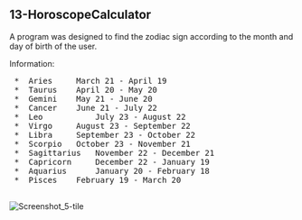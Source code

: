 ## 13-HoroscopeCalculator

A program was designed to find the zodiac sign according to the month and day of birth of the user.

   Information:
 <pre>
 *  Aries	  March 21 - April 19
 *  Taurus	  April 20 - May 20
 *  Gemini	  May 21 - June 20
 *  Cancer	  June 21 - July 22
 *  Leo	          July 23 - August 22
 *  Virgo	  August 23 - September 22
 *  Libra	  September 23 - October 22
 *  Scorpio	  October 23 - November 21
 *  Sagittarius	  November 22 - December 21
 *  Capricorn	  December 22 - January 19
 *  Aquarius	  January 20 - February 18
 *  Pisces	  February 19 - March 20 
 </pre>
 ![Screenshot_5-tile](https://user-images.githubusercontent.com/57245919/129933675-c9a278b1-69b7-4881-a79e-c11faf60510b.jpg)

